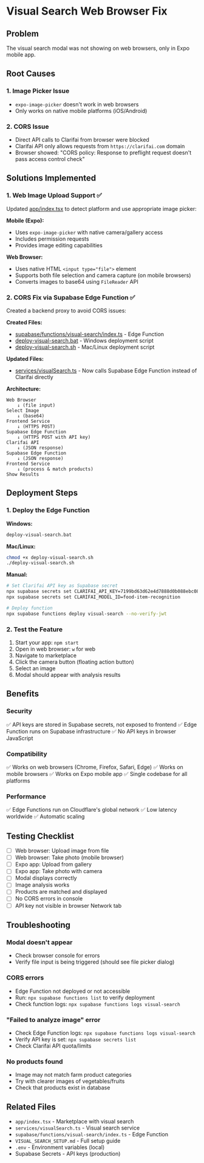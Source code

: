 # Visual Search Web Browser Fix

## Problem
The visual search modal was not showing on web browsers, only in Expo mobile app.

## Root Causes

### 1. Image Picker Issue
- `expo-image-picker` doesn't work in web browsers
- Only works on native mobile platforms (iOS/Android)

### 2. CORS Issue
- Direct API calls to Clarifai from browser were blocked
- Clarifai API only allows requests from `https://clarifai.com` domain
- Browser showed: "CORS policy: Response to preflight request doesn't pass access control check"

## Solutions Implemented

### 1. Web Image Upload Support ✅
Updated [app/index.tsx](app/index.tsx) to detect platform and use appropriate image picker:

**Mobile (Expo):**
- Uses `expo-image-picker` with native camera/gallery access
- Includes permission requests
- Provides image editing capabilities

**Web Browser:**
- Uses native HTML `<input type="file">` element
- Supports both file selection and camera capture (on mobile browsers)
- Converts images to base64 using `FileReader` API

### 2. CORS Fix via Supabase Edge Function ✅
Created a backend proxy to avoid CORS issues:

**Created Files:**
- [supabase/functions/visual-search/index.ts](supabase/functions/visual-search/index.ts) - Edge Function
- [deploy-visual-search.bat](deploy-visual-search.bat) - Windows deployment script
- [deploy-visual-search.sh](deploy-visual-search.sh) - Mac/Linux deployment script

**Updated Files:**
- [services/visualSearch.ts](services/visualSearch.ts) - Now calls Supabase Edge Function instead of Clarifai directly

**Architecture:**
```
Web Browser
    ↓ (file input)
Select Image
    ↓ (base64)
Frontend Service
    ↓ (HTTPS POST)
Supabase Edge Function
    ↓ (HTTPS POST with API key)
Clarifai API
    ↓ (JSON response)
Supabase Edge Function
    ↓ (JSON response)
Frontend Service
    ↓ (process & match products)
Show Results
```

## Deployment Steps

### 1. Deploy the Edge Function

**Windows:**
```bash
deploy-visual-search.bat
```

**Mac/Linux:**
```bash
chmod +x deploy-visual-search.sh
./deploy-visual-search.sh
```

**Manual:**
```bash
# Set Clarifai API key as Supabase secret
npx supabase secrets set CLARIFAI_API_KEY=7199bd63d62e4d7888d0b088ebc0825f
npx supabase secrets set CLARIFAI_MODEL_ID=food-item-recognition

# Deploy function
npx supabase functions deploy visual-search --no-verify-jwt
```

### 2. Test the Feature

1. Start your app: `npm start`
2. Open in web browser: `w` for web
3. Navigate to marketplace
4. Click the camera button (floating action button)
5. Select an image
6. Modal should appear with analysis results

## Benefits

### Security
✅ API keys are stored in Supabase secrets, not exposed to frontend
✅ Edge Function runs on Supabase infrastructure
✅ No API keys in browser JavaScript

### Compatibility
✅ Works on web browsers (Chrome, Firefox, Safari, Edge)
✅ Works on mobile browsers
✅ Works on Expo mobile app
✅ Single codebase for all platforms

### Performance
✅ Edge Functions run on Cloudflare's global network
✅ Low latency worldwide
✅ Automatic scaling

## Testing Checklist

- [ ] Web browser: Upload image from file
- [ ] Web browser: Take photo (mobile browser)
- [ ] Expo app: Upload from gallery
- [ ] Expo app: Take photo with camera
- [ ] Modal displays correctly
- [ ] Image analysis works
- [ ] Products are matched and displayed
- [ ] No CORS errors in console
- [ ] API key not visible in browser Network tab

## Troubleshooting

### Modal doesn't appear
- Check browser console for errors
- Verify file input is being triggered (should see file picker dialog)

### CORS errors
- Edge Function not deployed or not accessible
- Run: `npx supabase functions list` to verify deployment
- Check function logs: `npx supabase functions logs visual-search`

### "Failed to analyze image" error
- Check Edge Function logs: `npx supabase functions logs visual-search`
- Verify API key is set: `npx supabase secrets list`
- Check Clarifai API quota/limits

### No products found
- Image may not match farm product categories
- Try with clearer images of vegetables/fruits
- Check that products exist in database

## Related Files

- `app/index.tsx` - Marketplace with visual search
- `services/visualSearch.ts` - Visual search service
- `supabase/functions/visual-search/index.ts` - Edge Function
- `VISUAL_SEARCH_SETUP.md` - Full setup guide
- `.env` - Environment variables (local)
- Supabase Secrets - API keys (production)
